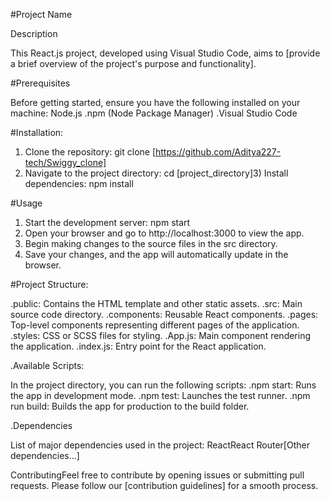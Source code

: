 #Project Name


Description

This React.js project, developed using Visual Studio Code, aims to [provide a brief overview of the project's purpose and functionality].


#Prerequisites


Before getting started, ensure you have the following installed on your machine:
 Node.js
.npm (Node Package Manager)
.Visual Studio Code

#Installation:
1) Clone the repository: git clone [https://github.com/Aditya227-tech/Swiggy_clone]
2) Navigate to the project directory: cd [project_directory]3)
Install dependencies: npm install

#Usage
1) Start the development server: npm start
2) Open your browser and go to http://localhost:3000 to view the app.
3) Begin making changes to the source files in the src directory.
4) Save your changes, and the app will automatically update in the browser.


#Project Structure:

.public: Contains the HTML template and other static assets.
.src: Main source code directory.
.components: Reusable React components.
.pages: Top-level components representing different pages of the application.
.styles: CSS or SCSS files for styling.
.App.js: Main component rendering the application.
.index.js: Entry point for the React application.

.Available Scripts:

In the project directory, you can run the following scripts:
.npm start: Runs the app in development mode.
.npm test: Launches the test runner.
.npm run build: Builds the app for production to the build folder.

.Dependencies

List of major dependencies used in the project:
ReactReact Router[Other dependencies...]


ContributingFeel free to contribute by opening issues or submitting pull requests. Please follow our [contribution guidelines] for a smooth process.
